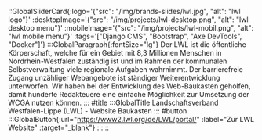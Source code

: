 ::GlobalSliderCard{:logo='{"src": "/img/brands-slides/lwl.jpg", "alt": "lwl logo"}' :desktopImage='{"src": "/img/projects/lwl-desktop.png", "alt": "lwl desktop menu"}' :mobileImage='{"src": "/img/projects/lwl-mobil.png", "alt": "lwl mobile menu"}' :tags='["Django CMS", "Bootstrap", "Axe DevTools", "Docker"]'}
:::GlobalParagraph{:fontSize="lg"}
Der LWL ist die öffentliche Körperschaft, welche für ein Gebiet mit 8,3 Millionen Menschen in Nordrhein-Westfalen zuständig ist und im Rahmen der kommunalen Selbstverwaltung viele regionale Aufgaben wahrnimmt. Der barrierefreie Zugang unzähliger Webangebote ist ständiger Weiterentwicklung unterworfen. Wir haben bei der Entwicklung des Web-Baukasten geholfen, damit hunderte Redakteuere eine einfache Möglichkeit zur Umsetzung der WCGA nutzen können.
:::
#title
:::GlobalTitle
Landschaftsverband Westfalen-Lippe (LWL) - Website Baukasten
:::
#button
:::GlobalButton{:url="https://www2.lwl.org/de/LWL/portal/" :label="Zur LWL Website" :target="_blank"}
:::
::